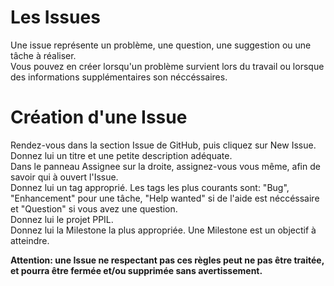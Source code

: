 # Les Issues

Une issue représente un problème, une question, une suggestion ou une tâche à réaliser.  
Vous pouvez en créer lorsqu'un problème survient lors du travail ou lorsque des informations supplémentaires son néccéssaires.  

# Création d'une Issue

Rendez-vous dans la section Issue de GitHub, puis cliquez sur New Issue.   
Donnez lui un titre et une petite description adéquate.   
Dans le panneau Assignee sur la droite, assignez-vous vous même, afin de savoir qui à ouvert l'Issue.  
Donnez lui un tag approprié. Les tags les plus courants sont: "Bug", "Enhancement" pour une tâche, "Help wanted" si de l'aide est néccéssaire et "Question" si vous avez une question.   
Donnez lui le projet PPIL.   
Donnez lui la Milestone la plus appropriée. Une Milestone est un objectif à atteindre.   

**Attention: une Issue ne respectant pas ces règles peut ne pas être traitée, et pourra être fermée et/ou supprimée sans avertissement.**
